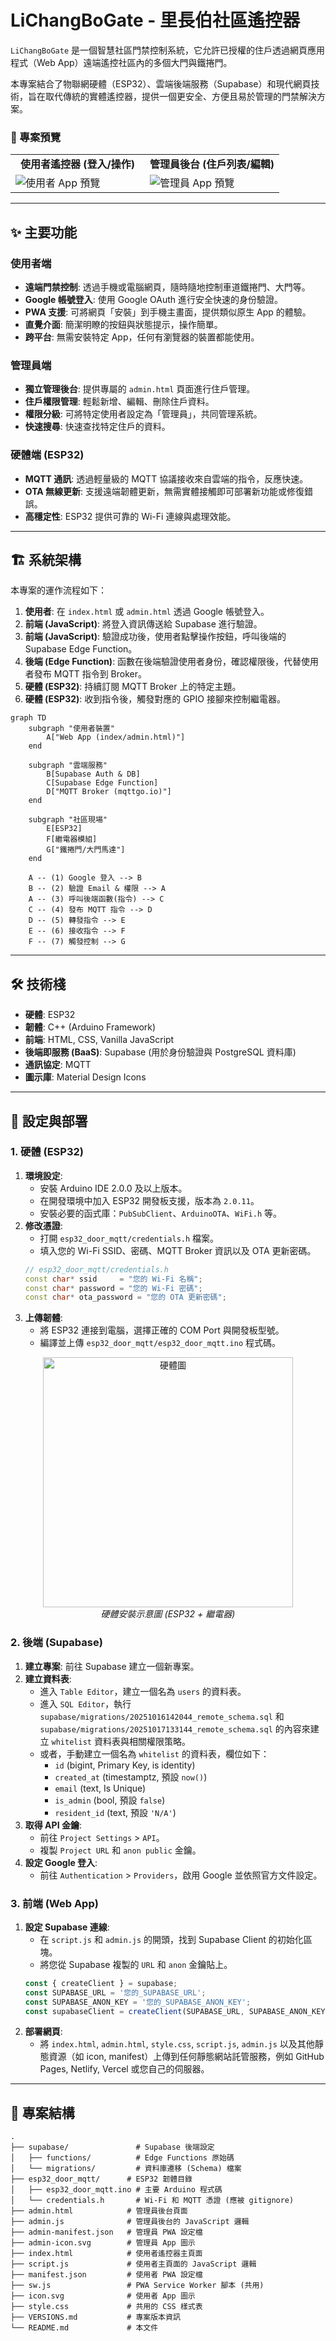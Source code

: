 # LiChangBoGate - 里長伯社區遙控器

`LiChangBoGate` 是一個智慧社區門禁控制系統，它允許已授權的住戶透過網頁應用程式（Web App）遠端遙控社區內的多個大門與鐵捲門。

本專案結合了物聯網硬體（ESP32）、雲端後端服務（Supabase）和現代網頁技術，旨在取代傳統的實體遙控器，提供一個更安全、方便且易於管理的門禁解決方案。

### 📸 專案預覽

<table width="100%">
  <tr>
    <td width="50%" align="center"><b>使用者遙控器 (登入/操作)</b></td>
    <td width="50%" align="center"><b>管理員後台 (住戶列表/編輯)</b></td>
  </tr>
  <tr>
    <td width="50%"><img src="image/preview-user-app.png" alt="使用者 App 預覽"></td>
    <td width="50%"><img src="image/preview-admin-app.png" alt="管理員 App 預覽"></td>
  </tr>
</table>

---

## ✨ 主要功能

### 使用者端
- **遠端門禁控制**: 透過手機或電腦網頁，隨時隨地控制車道鐵捲門、大門等。
- **Google 帳號登入**: 使用 Google OAuth 進行安全快速的身份驗證。
- **PWA 支援**: 可將網頁「安裝」到手機主畫面，提供類似原生 App 的體驗。
- **直覺介面**: 簡潔明瞭的按鈕與狀態提示，操作簡單。
- **跨平台**: 無需安裝特定 App，任何有瀏覽器的裝置都能使用。

### 管理員端
- **獨立管理後台**: 提供專屬的 `admin.html` 頁面進行住戶管理。
- **住戶權限管理**: 輕鬆新增、編輯、刪除住戶資料。
- **權限分級**: 可將特定使用者設定為「管理員」，共同管理系統。
- **快速搜尋**: 快速查找特定住戶的資料。

### 硬體端 (ESP32)
- **MQTT 通訊**: 透過輕量級的 MQTT 協議接收來自雲端的指令，反應快速。
- **OTA 無線更新**: 支援遠端韌體更新，無需實體接觸即可部署新功能或修復錯誤。
- **高穩定性**: ESP32 提供可靠的 Wi-Fi 連線與處理效能。

---

## 🏗️ 系統架構

本專案的運作流程如下：

1.  **使用者**: 在 `index.html` 或 `admin.html` 透過 Google 帳號登入。
2.  **前端 (JavaScript)**: 將登入資訊傳送給 Supabase 進行驗證。
3.  **前端 (JavaScript)**: 驗證成功後，使用者點擊操作按鈕，呼叫後端的 Supabase Edge Function。
4.  **後端 (Edge Function)**: 函數在後端驗證使用者身份，確認權限後，代替使用者發布 MQTT 指令到 Broker。
5.  **硬體 (ESP32)**: 持續訂閱 MQTT Broker 上的特定主題。
6.  **硬體 (ESP32)**: 收到指令後，觸發對應的 GPIO 接腳來控制繼電器。

```mermaid
graph TD
    subgraph "使用者裝置"
        A["Web App (index/admin.html)"]
    end

    subgraph "雲端服務"
        B[Supabase Auth & DB]
        C[Supabase Edge Function]
        D["MQTT Broker (mqttgo.io)"]
    end

    subgraph "社區現場"
        E[ESP32]
        F[繼電器模組]
        G["鐵捲門/大門馬達"]
    end

    A -- (1) Google 登入 --> B
    B -- (2) 驗證 Email & 權限 --> A
    A -- (3) 呼叫後端函數(指令) --> C
    C -- (4) 發布 MQTT 指令 --> D
    D -- (5) 轉發指令 --> E
    E -- (6) 接收指令 --> F
    F -- (7) 觸發控制 --> G
```

---

## 🛠️ 技術棧

- **硬體**: ESP32
- **韌體**: C++ (Arduino Framework)
- **前端**: HTML, CSS, Vanilla JavaScript
- **後端即服務 (BaaS)**: Supabase (用於身份驗證與 PostgreSQL 資料庫)
- **通訊協定**: MQTT
- **圖示庫**: Material Design Icons

---

## 🚀 設定與部署

### 1. 硬體 (ESP32)

1.  **環境設定**:
    - 安裝 Arduino IDE 2.0.0 及以上版本。
    - 在開發環境中加入 ESP32 開發板支援，版本為 `2.0.11`。
    - 安裝必要的函式庫：`PubSubClient`、`ArduinoOTA`、`WiFi.h` 等。
2.  **修改憑證**:
    - 打開 `esp32_door_mqtt/credentials.h` 檔案。
    - 填入您的 Wi-Fi SSID、密碼、MQTT Broker 資訊以及 OTA 更新密碼。
    ```c++
    // esp32_door_mqtt/credentials.h
    const char* ssid     = "您的 Wi-Fi 名稱";
    const char* password = "您的 Wi-Fi 密碼";
    const char* ota_password = "您的 OTA 更新密碼";
    ```
3.  **上傳韌體**:
    - 將 ESP32 連接到電腦，選擇正確的 COM Port 與開發板型號。
    - 編譯並上傳 `esp32_door_mqtt/esp32_door_mqtt.ino` 程式碼。

<p align="center">
  <img src="image/hardware-setup.png" alt="硬體圖" width="400">
  <br>
  <em>硬體安裝示意圖 (ESP32 + 繼電器)</em>
</p>

### 2. 後端 (Supabase)

1.  **建立專案**: 前往 Supabase 建立一個新專案。
2.  **建立資料表**:
    - 進入 `Table Editor`，建立一個名為 `users` 的資料表。
    - 進入 `SQL Editor`，執行 `supabase/migrations/20251016142044_remote_schema.sql` 和 `supabase/migrations/20251017133144_remote_schema.sql` 的內容來建立 `whitelist` 資料表與相關權限策略。
    - 或者，手動建立一個名為 `whitelist` 的資料表，欄位如下：
        - `id` (bigint, Primary Key, is identity)
        - `created_at` (timestamptz, 預設 `now()`)
        - `email` (text, Is Unique)
        - `is_admin` (bool, 預設 `false`)
        - `resident_id` (text, 預設 `'N/A'`)
3.  **取得 API 金鑰**:
    - 前往 `Project Settings` > `API`。
    - 複製 `Project URL` 和 `anon public` 金鑰。
4.  **設定 Google 登入**:
    - 前往 `Authentication` > `Providers`，啟用 Google 並依照官方文件設定。

### 3. 前端 (Web App)

1.  **設定 Supabase 連線**:
    - 在 `script.js` 和 `admin.js` 的開頭，找到 Supabase Client 的初始化區塊。
    - 將您從 Supabase 複製的 `URL` 和 `anon` 金鑰貼上。
    ```javascript
    const { createClient } = supabase;
    const SUPABASE_URL = '您的_SUPABASE_URL';
    const SUPABASE_ANON_KEY = '您的_SUPABASE_ANON_KEY';
    const supabaseClient = createClient(SUPABASE_URL, SUPABASE_ANON_KEY);
    ```
2.  **部署網頁**:
    - 將 `index.html`, `admin.html`, `style.css`, `script.js`, `admin.js` 以及其他靜態資源（如 icon, manifest）上傳到任何靜態網站託管服務，例如 GitHub Pages, Netlify, Vercel 或您自己的伺服器。

---

## 📂 專案結構

```text
.
├── supabase/               # Supabase 後端設定
│   ├── functions/          # Edge Functions 原始碼
│   └── migrations/         # 資料庫遷移 (Schema) 檔案
├── esp32_door_mqtt/      # ESP32 韌體目錄
│   ├── esp32_door_mqtt.ino # 主要 Arduino 程式碼
│   └── credentials.h       # Wi-Fi 和 MQTT 憑證 (應被 gitignore)
├── admin.html            # 管理員後台頁面
├── admin.js              # 管理員後台的 JavaScript 邏輯
├── admin-manifest.json   # 管理員 PWA 設定檔
├── admin-icon.svg        # 管理員 App 圖示
├── index.html            # 使用者遙控器主頁面
├── script.js             # 使用者主頁面的 JavaScript 邏輯
├── manifest.json         # 使用者 PWA 設定檔
├── sw.js                 # PWA Service Worker 腳本 (共用)
├── icon.svg              # 使用者 App 圖示
├── style.css             # 共用的 CSS 樣式表
├── VERSIONS.md           # 專案版本資訊
└── README.md             # 本文件
```